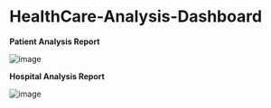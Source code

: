 # HealthCare-Analysis-Dashboard

**Patient Analysis Report**

![image](https://github.com/divyasri293/HealthCare-Analysis-Dashboard/assets/52830608/af171129-535e-4704-84b0-5ab1f7006c50)

**Hospital Analysis Report**

![image](https://github.com/divyasri293/HealthCare-Analysis-Dashboard/assets/52830608/b9d2ee68-f77a-49a0-a1eb-4ead083057d7)
